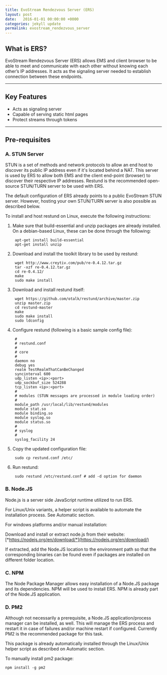 ```yaml
---
title: EvoStream Rendezvous Server (ERS)
layout: post
date:   2016-01-01 00:00:00 +0000
categories: jekyll update
permalink: evostream_rendezvous_server
---
```


## What is ERS?

EvoStream Rendezvous Server (ERS) allows EMS and client browser to be able to meet and communicate with each other without knowing each other’s IP addresses. It acts as the signaling server needed to establish connection between these endpoints.

------



## Key Features

- Acts as signaling server
- Capable of serving static html pages
- Protect streams through tokens

------



## Pre-requisites

### A. STUN Server

STUN is a set of methods and network protocols to allow an end host to discover its public IP address even if it's located behind a NAT. This server is used by ERS to allow both EMS and the client end-point (browser) to discover their respective IP addresses. Restund is the recommended open-source STUN/TURN server to be used with ERS.

The default configuration of ERS already points to a public EvoStream STUN server. However, hosting your own STUN/TURN server is also possible as described below.

To install and host restund on Linux, execute the following instructions:

1. Make sure that build-essential and unzip packages are already installed. On a debian-based Linux, these can be done through the following:
   
        apt-get install build-essential
        apt-get install unzip

2. Download and install the toolkit library to be used by restund:
   
        wget http://www.creytiv.com/pub/re-0.4.12.tar.gz
        tar -xzf re-0.4.12.tar.gz
        cd re-0.4.12/
        make
        sudo make install

3. Download and install restund itself:
   
        wget https://github.com/otalk/restund/archive/master.zip
        unzip master.zip
        cd restund-master
        make
        sudo make install
        sudo ldconfig

4. Configure restund (following is a basic sample config file):
   
        #
        # restund.conf
        #
        # core
        #
        daemon no
        debug yes
        realm TestRealmThatCanBeChanged
        syncinterval 600
        udp_listen <ip>:<port>
        udp_sockbuf_size 524288
        tcp_listen <ip>:<port>
        #
        # modules (STUN messages are processed in module loading order)
        #
        module_path /usr/local/lib/restund/modules
        module stat.so
        module binding.so
        module syslog.so
        module status.so
        #
        # syslog
        #
        syslog_facility 24

5. Copy the updated configuration file:
   
        sudo cp restund.conf /etc/

6. Run restund:

        sudo restund /etc/restund.conf # add -d option for daemon

### B. Node.JS

Node.js is a server side JavaScript runtime utilized to run ERS.

For Linux/Unix variants, a helper script is available to automate the installation process. See Automatic section.

For windows platforms and/or manual installation:

Download and install or extract node.js from their website: [*https://nodejs.org/en/download/*](https://nodejs.org/en/download/)

If extracted, add the Node.JS location to the environment path so that the corresponding binaries can be found even if packages are installed on different folder location.

### C. NPM

The Node Package Manager allows easy installation of a Node.JS package and its dependencies. NPM will be used to install ERS. NPM is already part of the Node.JS application.

### D. PM2

Although not necessarily a prerequisite, a Node.JS application/process manager can be installed, as well. This will manage the ERS process and restart it in case of failures and/or machine restart if configured. Currently PM2 is the recommended package for this task.

This package is already automatically installed through the Linux/Unix helper script as described on Automatic section.

To manually install pm2 package:

    npm install -g pm2

